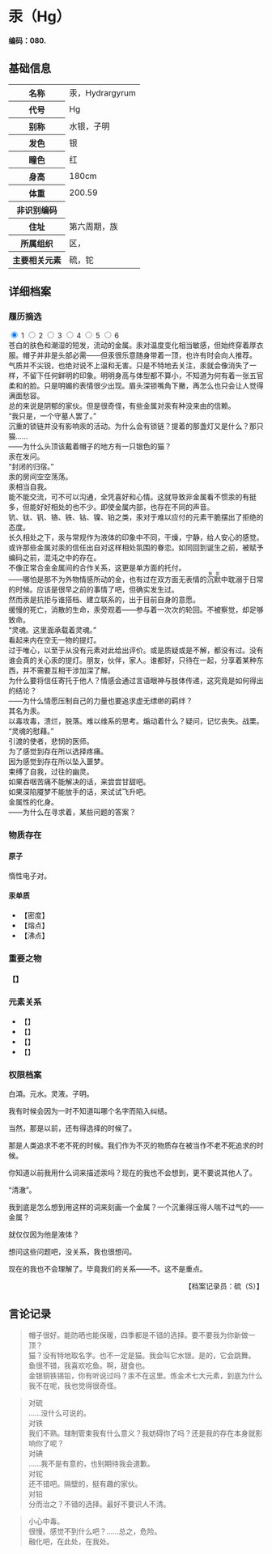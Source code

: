 # 汞（Hg）

**编码：080.**

## 基础信息
<table id="chara">
	<tr><th>名称</th><td>汞，Hydrargyrum</td></tr>
  <tr><th>代号</th><td>Hg</td></tr>
  <tr><th>别称</th><td>水银，子明</td></tr>
  <tr><th>发色</th><td>银</td></tr>
  <tr><th>瞳色</th><td>红</td></tr>
  <tr><th>身高</th><td>180cm</td></tr>
  <tr><th>体重</th><td>200.59</td></tr>
  <tr><th>非识别编码</th><td></td></tr>
  <tr><th>住址</th><td>第六周期，族</td></tr>
  <tr><th>所属组织</th><td>区，</td></tr>
  <tr><th>主要相关元素</th><td>硫，铊</td></tr>
</table>

## 详细档案

### 履历摘选

<section class="tabs">
	        <input id="tab-1" type="radio" name="radio-set" class="tab-selector-1" checked="checked" />
		    <label for="tab-1" class="tab-label-1">1</label>
	        <input id="tab-2" type="radio" name="radio-set" class="tab-selector-2" />
		    <label for="tab-2" class="tab-label-2">2</label>
	        <input id="tab-3" type="radio" name="radio-set" class="tab-selector-3" />
		    <label for="tab-3" class="tab-label-3">3</label>
	        <input id="tab-4" type="radio" name="radio-set" class="tab-selector-4" />
		    <label for="tab-4" class="tab-label-4">4</label>
          <input id="tab-5" type="radio" name="radio-set" class="tab-selector-5" />
        <label for="tab-5" class="tab-label-5">5</label>
          <input id="tab-6" type="radio" name="radio-set" class="tab-selector-6" />
        <label for="tab-6" class="tab-label-6">6</label>
 <div class="clear-shadow"></div>
	<div class="content">
			<div class="content-1">
      苍白的肤色和潮湿的短发，流动的金属。汞对温度变化相当敏感，但始终穿着厚衣服。帽子并非是头部必需——但汞很乐意随身带着一顶，也许有时会向人推荐。</br>
      气质并不尖锐，也绝对说不上温和无害。只是不特地去关注，汞就会像消失了一样，不留下任何鲜明的印象。明明身高与体型都不算小，不知道为何有着一张五官柔和的脸。只是明媚的表情很少出现。眉头深锁嘴角下撇，再怎么也只会让人觉得满面愁容。</br>
      总的来说是阴郁的家伙。但是很奇怪，有些金属对汞有种没来由的信赖。</br>
      “我只是，一个守墓人罢了。”</br>
      沉重的锁链并没有影响汞的活动。为什么会有锁链？提着的那盏灯又是什么？那只猫……</br>
      ——为什么头顶该戴着帽子的地方有一只银色的猫？
	  	</div>
  	  <div class="content-2">
      汞在发问。
			</div>
			<div class="content-3">
      “封闭的归宿。”</br>
      汞的房间空空荡荡。
		  </div>
			<div class="content-4">
      汞相当自我。</br>
      能不能交流，可不可以沟通，全凭喜好和心情。这就导致非金属看不惯汞的有挺多，但能好好相处的也不少。即使金属内部，也存在不同的声音。</br>
      钪、钛、钒、铬、铁、钴、镍、铂之类，汞对于难以应付的元素干脆摆出了拒绝的态度。
			</div>
      <div class="content-5">
      长久相处之下，汞与常规作为液体的印象中不同，干燥，宁静，给人安心的感觉。</br>
      或许那些金属对汞的信任出自对这样相处氛围的眷恋。如同回到诞生之前，被赋予编码之前，混沌之中的存在。</br>
      不像正常合金金属间的合作关系，这更是单方面的托付。</br>
      ——哪怕是那不为外物情感所动的金，也有过在双方面无表情的<ruby>沉默<rt>默契</rt></ruby>中耽溺于日常的时候。应该是很早之前的事情了吧，但确实发生过。</br>
      然而汞是抗拒与谁搭档、建立联系的，出于目前自身的意愿。</br>
      缓慢的死亡，消散的生命，汞旁观着——参与着一次次的轮回。不被察觉，却足够致命。</br>
      “灵魂。这里面承载着灵魂。”</br>
      看起来内在空无一物的提灯。</br>
      过于唯心，以至于从没有元素对此给出评价。或是质疑或是不解，都没有过。没有谁会真的关心汞的提灯。朋友，伙伴，家人。谁都好，只待在一起，分享着某种东西，并不需要互相干涉加深了解。</br>
      为什么要将信任寄托于他人？情感会通过言语眼神与肢体传递，这究竟是如何得出的结论？</br>
      ——为什么情愿压制自己的力量也要追求虚无缥缈的羁绊？
      </div>
      <div class="content-6">
      其名为汞。</br>
      以毒攻毒，溃烂，脱落。难以维系的思考。煽动着什么？疑问，记忆丧失。战栗。</br>
      “灵魂的慰藉。”</br>
      引渡的使者，悲悯的医师。</br>
      为了感觉到存在所以选择疼痛。</br>
      因为感觉到存在所以坠入噩梦。</br>
      束缚了自我，过往的幽灵。</br>
      如果吞咽苦痛不能解决的话，来尝尝甘甜吧。</br>
      如果深陷魇梦不能放手的话，来试试飞升吧。</br>
      金属性的化身。</br>
      ——为什么在寻求着，某些问题的答案？</br>
      </div>
	 </div>     
</section>

### 物质存在

#### 原子

惰性电子对。

#### 汞单质


- 【密度】
- 【熔点】
- 【沸点】

### 重要之物

#### 【】

### 元素关系

- 【】
- 【】
- 【】
- 【】

### 权限档案

白澒。元水。灵液。子明。

我有时候会因为一时不知道叫哪个名字而陷入纠结。

当然，那是以前，还有得选择的时候了。

那是人类追求不老不死的时候。我们作为不灭的物质存在被当作不老不死追求的时候。

你知道以前我用什么词来描述汞吗？现在的我也不会想到，更不要说其他人了。

“清澈”。

我到底是怎么想到用这样的词来刻画一个金属？一个沉重得压得人喘不过气的——金属？

就仅仅因为他是液体？

想问这些问题吧，没关系，我也很想问。

现在的我也不会理解了。毕竟我们的关系——不。这不是重点。

<p align="right">【档案记录员：硫（S）】</p>

## 言论记录

>帽子很好。能防晒也能保暖，四季都是不错的选择。要不要我为你新做一顶？  
猫？没有特地取名字。也不一定是猫。我会叫它水银。是的，它会跳舞。  
鱼很不错，我喜欢吃鱼。啊，甜食也。  
金银铜铁锡铅，你有听说过吗？汞不在这里。炼金术七大元素，到底为什么我不在呢，我也觉得很奇怪。  

>对硫  
……没什么可说的。  
对铁  
我们不熟。辖制管束我有什么意义？我妨碍你了吗？还是我的存在本身就影响你了呢？  
对碘  
……我不是有意的，也别期待我会道歉。  
对铊  
还不错吧。隔壁的，挺有趣的家伙。  
对铅  
分而治之？不错的选择。最好不要识人不清。  

>小心中毒。  
很慢。感觉不到什么吧？……总之，危险。  
融化吧，在此处，在我处。  
